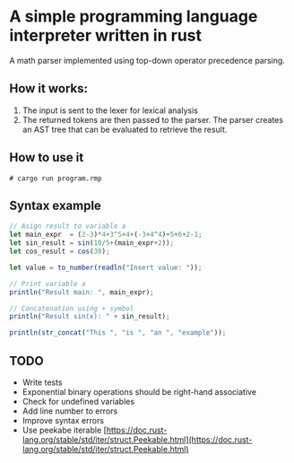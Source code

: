 # A simple programming language interpreter written in rust

A math parser implemented using top-down operator precedence parsing.

## How it works:

1. The input is sent to the lexer for lexical analysis
2. The returned tokens are then passed to the parser. The parser creates an AST tree that can be evaluated to retrieve the result.

## How to use it

```
# cargo run program.rmp
```

## Syntax example

```js
// Asign result to variable a
let main_expr  = (2-3)*4+3^5+4+(-3+4^4)+5+6+2-1;
let sin_result = sin(10/5+(main_expr+2));
let cos_result = cos(30);

let value = to_number(readln("Insert value: "));

// Print variable a
println("Result main: ", main_expr);

// Concatenation using + symbol
println("Result sin(x): " + sin_result);

println(str_concat("This ", "is ", "an ", "example"));

```

## TODO
- Write tests
- Exponential binary operations should be right-hand associative
- Check for undefined variables
- Add line number to errors
- Improve syntax errors
- Use peekabe iterable [https://doc.rust-lang.org/stable/std/iter/struct.Peekable.html](https://doc.rust-lang.org/stable/std/iter/struct.Peekable.html)
